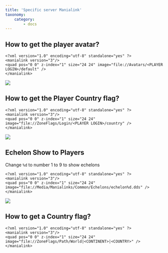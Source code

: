 ```yaml
---
title: 'Specific server Manialink'
taxonomy:
    category:
        - docs
---
```


## How to get the player avatar?

```
<?xml version="1.0" encoding="utf-8" standalone="yes" ?>
<manialink version="3"/>
<quad pos="0 0" z-index="1" size="24 24" image="file://Avatars/<PLAYER LOGIN>/default" />
</manialink>
```
![](player_avatar.jpg)

## How to get the Player Country flag?

```
<?xml version="1.0" encoding="utf-8" standalone="yes" ?>
<manialink version="3"/>
<quad pos="0 0" z-index="1" size="24 24" image="file://ZoneFlags/Login/<PLAYER LOGIN>/country" />
</manialink>
```
![](player_country.jpg)

## Echelon Show to Players

Change `%d` to number 1 to 9 to show echelons

```
<?xml version="1.0" encoding="utf-8" standalone="yes" ?>
<manialink version="3"/>
<quad pos="0 0" z-index="1" size="24 24" image="file://Media/Manialinks/Common/Echelons/echelon%d.dds" />
</manialink>
```
![](player_echelon.jpg)

## How to get a Country flag?

```
<?xml version="1.0" encoding="utf-8" standalone="yes" ?>
<manialink version="3"/>
<quad pos="0 0" z-index="1" size="24 24" image="file://ZoneFlags/Path/World|<CONTINENT>|<COUNTRY>" />
</manialink>
```
